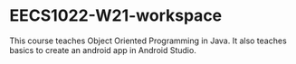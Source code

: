 # EECS1022-W21-workspace
This course teaches Object Oriented Programming in Java.
It also teaches basics to create an android app in Android Studio.
